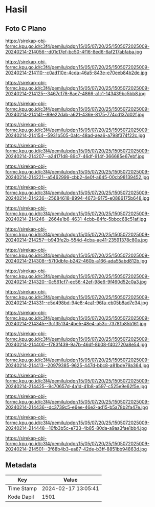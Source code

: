 # Hasil

## Foto C Plano

https://sirekap-obj-formc.kpu.go.id/c3f4/pemilu/pdpr/15/05/07/20/25/1505072025009-20240214-214056--d01c17ef-bc50-4f16-8ed6-6af217abfaba.jpg

https://sirekap-obj-formc.kpu.go.id/c3f4/pemilu/pdpr/15/05/07/20/25/1505072025009-20240214-214110--c0ad110e-4cda-46a5-843e-e70eeb84b2de.jpg

https://sirekap-obj-formc.kpu.go.id/c3f4/pemilu/pdpr/15/05/07/20/25/1505072025009-20240214-214125--3467c178-8ae7-4866-a1c1-143439bc5bb8.jpg

https://sirekap-obj-formc.kpu.go.id/c3f4/pemilu/pdpr/15/05/07/20/25/1505072025009-20240214-214141--89e22dab-a621-436e-8175-774cd137d02f.jpg

https://sirekap-obj-formc.kpu.go.id/c3f4/pemilu/pdpr/15/05/07/20/25/1505072025009-20240214-214154--5931b505-0afc-48ad-aea6-a798f374f22c.jpg

https://sirekap-obj-formc.kpu.go.id/c3f4/pemilu/pdpr/15/05/07/20/25/1505072025009-20240214-214207--a24171d8-89c7-46df-914f-366685e67ebf.jpg

https://sirekap-obj-formc.kpu.go.id/c3f4/pemilu/pdpr/15/05/07/20/25/1505072025009-20240214-214221--a5462999-cbb2-4e0f-a645-00cb98139452.jpg

https://sirekap-obj-formc.kpu.go.id/c3f4/pemilu/pdpr/15/05/07/20/25/1505072025009-20240214-214236--25684618-8994-4673-9175-e0886175b648.jpg

https://sirekap-obj-formc.kpu.go.id/c3f4/pemilu/pdpr/15/05/07/20/25/1505072025009-20240214-214246--2664e1b6-4631-4cbb-84fc-5bbcc68c51af.jpg

https://sirekap-obj-formc.kpu.go.id/c3f4/pemilu/pdpr/15/05/07/20/25/1505072025009-20240214-214257--b943fe2b-554d-4cba-ae41-23591378c80a.jpg

https://sirekap-obj-formc.kpu.go.id/c3f4/pemilu/pdpr/15/05/07/20/25/1505072025009-20240214-214308--57f0dbfe-b242-460b-a166-ada55abd812b.jpg

https://sirekap-obj-formc.kpu.go.id/c3f4/pemilu/pdpr/15/05/07/20/25/1505072025009-20240214-214320--0c561cf7-ec56-42ef-98e6-9f460d52c0a3.jpg

https://sirekap-obj-formc.kpu.go.id/c3f4/pemilu/pdpr/15/05/07/20/25/1505072025009-20240214-214331--c5d498bd-94e8-4ca1-96fa-eb05b8ad7e34.jpg

https://sirekap-obj-formc.kpu.go.id/c3f4/pemilu/pdpr/15/05/07/20/25/1505072025009-20240214-214345--3c135134-4be5-48e4-a53c-73781b85b161.jpg

https://sirekap-obj-formc.kpu.go.id/c3f4/pemilu/pdpr/15/05/07/20/25/1505072025009-20240214-214400--f783f439-9a7b-46df-8b08-f402720a8e54.jpg

https://sirekap-obj-formc.kpu.go.id/c3f4/pemilu/pdpr/15/05/07/20/25/1505072025009-20240214-214413--20979385-9625-447d-bbc8-a81bde79a364.jpg

https://sirekap-obj-formc.kpu.go.id/c3f4/pemilu/pdpr/15/05/07/20/25/1505072025009-20240214-214425--9c70657d-4a1d-41b8-a597-c525e9e62f5e.jpg

https://sirekap-obj-formc.kpu.go.id/c3f4/pemilu/pdpr/15/05/07/20/25/1505072025009-20240214-214436--dc3739c5-e6ee-46e2-ad15-b5a78b2fa47e.jpg

https://sirekap-obj-formc.kpu.go.id/c3f4/pemilu/pdpr/15/05/07/20/25/1505072025009-20240214-214448--10fb3b5c-e733-4b85-80da-a9aa3fae1bb4.jpg

https://sirekap-obj-formc.kpu.go.id/c3f4/pemilu/pdpr/15/05/07/20/25/1505072025009-20240214-214501--3f68b4b3-ea87-42de-b3ff-8851bb94863d.jpg


## Metadata

| Key        | Value               |
| ---------- | ------------------- |
| Time Stamp | 2024-02-17 13:05:41 |
| Kode Dapil | 1501                |



